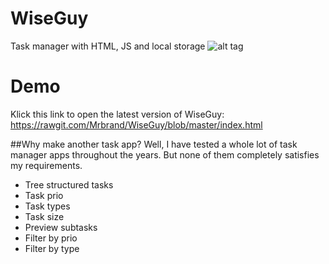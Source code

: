 # WiseGuy
Task manager with HTML, JS and local storage
![alt tag](https://raw.github.com/Mrbrand/WiseGuy/master/img/screenshot.png)

# Demo 
Klick this link to open the latest version of WiseGuy:
https://rawgit.com/Mrbrand/WiseGuy/blob/master/index.html

##Why make another task app?
Well, I have tested a whole lot of task manager apps throughout the years. 
But none of them completely satisfies my requirements. 
* Tree structured tasks
* Task prio
* Task types
* Task size
* Preview subtasks
* Filter by prio
* Filter by type


